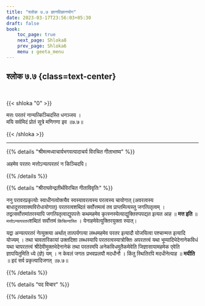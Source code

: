 ```yaml
---
title: "श्लोक ७.७ ज्ञानविज्ञानयोग"
date: 2023-03-17T23:56:03+05:30
draft: false
book:
    toc_page: true
    next_page: Shloka8
    prev_page: Shloka6
    menu : geeta_menu
---
```




## श्लोक ७.७ {class=text-center}

<br/>

{{< shloka  "0"  >}}

मत्तः परतरं नान्यत्किञ्चिदस्ति धनञ्जय ।  
मयि सर्वमिदं प्रोतं सूत्रे मणिगणा इव ॥७.७॥

{{< /shloka >}}

---


{{% details "श्रीमत्मध्वाचार्यभगवत्पादाचर्य विरचित  गीताभाष्य" %}}

अहमेव परतरः मत्तोऽन्यत्परतरं न किञ्चिदपि।

{{% /details %}}



{{% details "श्रीराघवेन्द्रतीर्थविरचित गीताविवृतिः" %}}

ननु परावरप्रकृत्योः स्वाधीनत्वोक्त्यैव स्वस्यावरत्वस्य परत्वस्य 
चायोगात्‌ (अवरत्वस्य बाधादुत्तरवाक्यविरोधायोगात्‌) 
परतरत्वशब्दितं सर्वोत्तमत्वं तव
प्राप्तमित्यस्तु जगत्पितृत्वम्‌ । 
तद्वत्सर्वोत्तमांतरस्यापि जगत्पितृत्वाद्युपपत्तेः
कथमहमेव कृत्स्नस्येत्याद्युक्तिरुपपद्यत इत्यत आह ॥ 
**मत्त इति** ॥ `मत्तोऽन्यत्परतर`शब्दितं सर्वोत्तमं
`किंचित्नास्ति` । येनाहमेवेत्युक्तिरयुक्ता स्यात्‌।  

यद्वा अन्यत्परतरं नेत्युक्त्या अर्थात्‌ तात्पर्यगत्या लब्धमहमेव 
परतर इत्यादौ योजयित्वा पश्चान्मत्त इत्यादि योज्यम्‌ । 
तथा चावतारिकायां उक्तदिशा
लब्धस्यापि परतरत्वस्यात्रोक्तिः अपरतत्त्वं यथा 
भूम्यादिभेदेनानेकविधं यथा
चापरतत्त्वं श्रीदेवीमुक्तभेदेनानेकं तथा 
परतरमपि अनेकविधमुतैकमेवेति
जिज्ञासायामहमेक एवेति ज्ञापयितुमिति ध्ये (ज्ञे) यम्‌ । 
न केवलं जगतः प्रभवप्रलयौ मदधौनौ । 
किंतु स्थितिरपि मदधीनेत्याह ॥ **मयीति** ॥ इदं सर्व
प्रकृत्यादिजगत्‌ ॥७.७॥


{{% /details %}}



{{% details "पद विचार" %}}


{{% /details %}}
